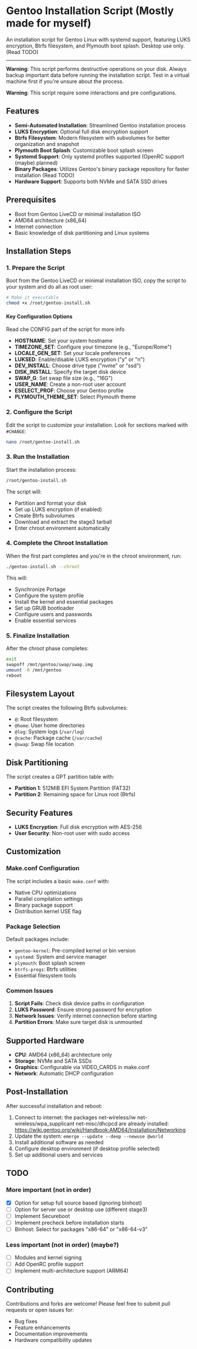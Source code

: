# Gentoo Installation Script (Mostly made for myself)

An installation script for Gentoo Linux with systemd support, featuring LUKS encryption, Btrfs filesystem, and Plymouth boot splash.
Desktop use only. (Read TODO)

---

**Warning**: This script performs destructive operations on your disk. Always backup important data before running the installation script. Test in a virtual machine first if you're unsure about the process.

**Warning**: This script require some interactions and pre configurations.

## Features

- **Semi-Automated Installation**: Streamlined Gentoo installation process
- **LUKS Encryption**: Optional full disk encryption support
- **Btrfs Filesystem**: Modern filesystem with subvolumes for better organization and snapshot
- **Plymouth Boot Splash**: Customizable boot splash screen
- **Systemd Support**: Only systemd profiles supported (OpenRC support (maybe) planned)
- **Binary Packages**: Utilizes Gentoo's binary package repository for faster installation (Read TODO)
- **Hardware Support**: Supports both NVMe and SATA SSD drives

## Prerequisites

- Boot from Gentoo LiveCD or minimal installation ISO
- AMD64 architecture (x86_64)
- Internet connection
- Basic knowledge of disk partitioning and Linux systems

## Installation Steps

### 1. Prepare the Script

Boot from the Gentoo LiveCD or minimal installation ISO, copy the script to your system and do all as root user:

```bash
# Make it executable
chmod +x /root/gentoo-install.sh
```

#### Key Configuration Options

Read che CONFIG part of the script for more info

- **HOSTNAME**: Set your system hostname
- **TIMEZONE_SET**: Configure your timezone (e.g., "Europe/Rome")
- **LOCALE_GEN_SET**: Set your locale preferences
- **LUKSED**: Enable/disable LUKS encryption ("y" or "n")
- **DEV_INSTALL**: Choose drive type ("nvme" or "ssd")
- **DISK_INSTALL**: Specify the target disk device
- **SWAP_G**: Set swap file size (e.g., "16G")
- **USER_NAME**: Create a non-root user account
- **ESELECT_PROF**: Choose your Gentoo profile
- **PLYMOUTH_THEME_SET**: Select Plymouth theme

### 2. Configure the Script

Edit the script to customize your installation. Look for sections marked with `#CHANGE`:

```bash
nano /root/gentoo-install.sh
```



### 3. Run the Installation

Start the installation process:

```bash
/root/gentoo-install.sh
```

The script will:
- Partition and format your disk
- Set up LUKS encryption (if enabled)
- Create Btrfs subvolumes
- Download and extract the stage3 tarball
- Enter chroot environment automatically

### 4. Complete the Chroot Installation

When the first part completes and you're in the chroot environment, run:

```bash
./gentoo-install.sh --chroot
```

This will:
- Synchronize Portage
- Configure the system profile
- Install the kernel and essential packages
- Set up GRUB bootloader
- Configure users and passwords
- Enable essential services

### 5. Finalize Installation

After the chroot phase completes:

```bash
exit
swapoff /mnt/gentoo/swap/swap.img
umount -R /mnt/gentoo
reboot
```

## Filesystem Layout

The script creates the following Btrfs subvolumes:

- `@`: Root filesystem
- `@home`: User home directories
- `@log`: System logs (`/var/log`)
- `@cache`: Package cache (`/var/cache`)
- `@swap`: Swap file location

## Disk Partitioning

The script creates a GPT partition table with:

- **Partition 1**: 512MiB EFI System Partition (FAT32)
- **Partition 2**: Remaining space for Linux root (Btrfs)

## Security Features

- **LUKS Encryption**: Full disk encryption with AES-256
- **User Security**: Non-root user with sudo access

## Customization

### Make.conf Configuration

The script includes a basic `make.conf` with:
- Native CPU optimizations
- Parallel compilation settings
- Binary package support
- Distribution kernel USE flag

### Package Selection

Default packages include:
- `gentoo-kernel`: Pre-compiled kernel or bin version
- `systemd`: System and service manager
- `plymouth`: Boot splash screen
- `btrfs-progs`: Btrfs utilities
- Essential filesystem tools

### Common Issues

1. **Script Fails**: Check disk device paths in configuration
2. **LUKS Password**: Ensure strong password for encryption
3. **Network Issues**: Verify internet connection before starting
4. **Partition Errors**: Make sure target disk is unmounted

## Supported Hardware

- **CPU**: AMD64 (x86_64) architecture only
- **Storage**: NVMe and SATA SSDs
- **Graphics**: Configurable via VIDEO_CARDS in make.conf
- **Network**: Automatic DHCP configuration

## Post-Installation

After successful installation and reboot:

1. Connect to internet: the packages net-wireless/iw net-wireless/wpa_supplicant net-misc/dhcpcd are already installed: https://wiki.gentoo.org/wiki/Handbook:AMD64/Installation/Networking
2. Update the system: `emerge --update --deep --newuse @world`
3. Install additional software as needed
4. Configure desktop environment (if desktop profile selected)
5. Set up additional users and services

## TODO

### More important (not in order)

- [x] Option for setup full source based (ignoring binhost)
- [ ] Option for server use or desktop use (different stage3)
- [ ] Implement Secureboot
- [ ] Implement precheck before installation starts
- [ ] Binhost: Select for packages "x86-64" or "x86-64-v3"

### Less important (not in order) (maybe?)

- [ ] Modules and kernel signing
- [ ] Add OpenRC profile support
- [ ] Implement multi-architecture support (ARM64)

## Contributing

Contributions and forks are welcome! Please feel free to submit pull requests or open issues for:

- Bug fixes
- Feature enhancements
- Documentation improvements
- Hardware compatibility updates
